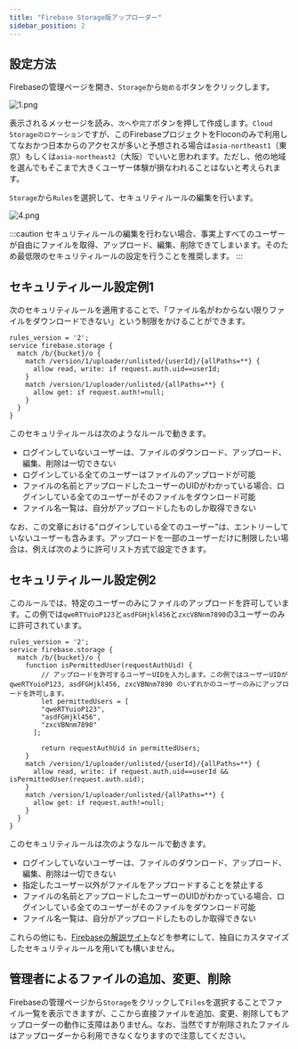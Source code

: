 ```yaml
---
title: "Firebase Storage版アップローダー"
sidebar_position: 2
---
```


## 設定方法

Firebaseの管理ページを開き、`Storage`から`始める`ボタンをクリックします。

![1.png](/img/docs/firebase-storage/1.png)

表示されるメッセージを読み、`次へ`や`完了`ボタンを押して作成します。`Cloud Storageのロケーション`ですが、このFirebaseプロジェクトをFloconのみで利用してなおかつ日本からのアクセスが多いと予想される場合は`asia-northeast1`（東京）もしくは`asia-northeast2`（大阪）でいいと思われます。ただし、他の地域を選んでもそこまで大きくユーザー体験が損なわれることはないと考えられます。

`Storage`から`Rules`を選択して、セキュリティルールの編集を行います。

![4.png](/img/docs/firebase-storage/4.png)

:::caution
セキュリティルールの編集を行わない場合、事実上すべてのユーザーが自由にファイルを取得、アップロード、編集、削除できてしまいます。そのため最低限のセキュリティルールの設定を行うことを推奨します。
:::

## セキュリティルール設定例1

次のセキュリティルールを適用することで、「ファイル名がわからない限りファイルをダウンロードできない」という制限をかけることができます。

```
rules_version = '2';
service firebase.storage {
  match /b/{bucket}/o {
    match /version/1/uploader/unlisted/{userId}/{allPaths=**} {
      allow read, write: if request.auth.uid==userId;
    }
    match /version/1/uploader/unlisted/{allPaths=**} {
      allow get: if request.auth!=null;
    }
  }
}
```

このセキュリティルールは次のようなルールで動きます。

- ログインしていないユーザーは、ファイルのダウンロード、アップロード、編集、削除は一切できない
- ログインしている全てのユーザーはファイルのアップロードが可能
- ファイルの名前とアップロードしたユーザーのUIDがわかっている場合、ログインしている全てのユーザーがそのファイルをダウンロード可能
- ファイル名一覧は、自分がアップロードしたものしか取得できない

なお、この文章における"ログインしている全てのユーザー"は、エントリーしていないユーザーも含みます。アップロードを一部のユーザーだけに制限したい場合は、例えば次のように許可リスト方式で設定できます。

## セキュリティルール設定例2

このルールでは、特定のユーザーのみにファイルのアップロードを許可しています。この例では`qweRTYuioP123`と`asdFGHjkl456`と`zxcVBNnm7890`の3ユーザーのみに許可されています。

```
rules_version = '2';
service firebase.storage {
  match /b/{bucket}/o {
  	function isPermittedUser(requestAuthUid) {
    	// アップロードを許可するユーザーUIDを入力します。この例ではユーザーUIDが qweRTYuioP123, asdFGHjkl456, zxcVBNnm7890 のいずれかのユーザーのみにアップロードを許可します。
        let permittedUsers = [
      	"qweRTYuioP123",
        "asdFGHjkl456",
        "zxcVBNnm7890"
      ];

    	return requestAuthUid in permittedUsers;
    }
    match /version/1/uploader/unlisted/{userId}/{allPaths=**} {
      allow read, write: if request.auth.uid==userId && isPermittedUser(request.auth.uid);
    }
    match /version/1/uploader/unlisted/{allPaths=**} {
      allow get: if request.auth!=null;
    }
  }
}
```

このセキュリティルールは次のようなルールで動きます。

- ログインしていないユーザーは、ファイルのダウンロード、アップロード、編集、削除は一切できない
- 指定したユーザー以外がファイルをアップロードすることを禁止する
- ファイルの名前とアップロードしたユーザーのUIDがわかっている場合、ログインしている全てのユーザーがそのファイルをダウンロード可能
- ファイル名一覧は、自分がアップロードしたものしか取得できない

これらの他にも、[Firebaseの解説サイト](https://firebase.google.com/docs/rules?hl=ja)などを参考にして、独自にカスタマイズしたセキュリティルールを用いても構いません。

## 管理者によるファイルの追加、変更、削除

Firebaseの管理ページから`Storage`をクリックして`Files`を選択することでファイル一覧を表示できますが、ここから直接ファイルを追加、変更、削除してもアップローダーの動作に支障はありません。なお、当然ですが削除されたファイルはアップローダーから利用できなくなりますので注意してください。